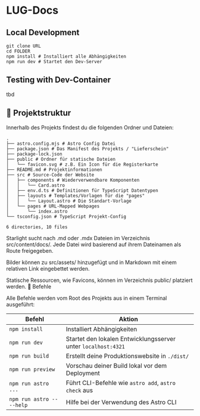 # LUG-Docs

## Local Development

```shell
git clone URL
cd FOLDER
npm install # Installiert alle Abhängigkeiten
npm run dev # Startet den Dev-Server
```

## Testing with Dev-Container

tbd

## 🚀 Projektstruktur

Innerhalb des Projekts findest du die folgenden Ordner und Dateien:

```shell
.
├── astro.config.mjs # Astro Config Datei
├── package.json # Das Manifest des Projekts / "Lieferschein"
├── package-lock.json
├── public # Ordner für statische Dateien
│   └── favicon.svg # z.B. Ein Icon für die Registerkarte
├── README.md # Projektinformationen
├── src # Source-Code der Website
│   ├── components # Wiederverwendbare Komponenten
│   │   └── Card.astro
│   ├── env.d.ts # Definitionen für TypeScript Datentypen
│   ├── layouts # Templates/Vorlagen für die "pages"
│   │   └── Layout.astro # Die Standart-Vorlage
│   └── pages # URL-Mapped Webpages
│       └── index.astro
└── tsconfig.json # TypeScript Projekt-Config

6 directories, 10 files
```

Starlight sucht nach .md oder .mdx Dateien im Verzeichnis src/content/docs/. Jede Datei wird basierend auf ihrem Dateinamen als Route freigegeben.

Bilder können zu src/assets/ hinzugefügt und in Markdown mit einem relativen Link eingebettet werden.

Statische Ressourcen, wie Favicons, können im Verzeichnis public/ platziert werden.
🧞 Befehle

Alle Befehle werden vom Root des Projekts aus in einem Terminal ausgeführt:

|Befehl|Aktion|
|---|---|
|`npm install`|Installiert Abhängigkeiten|
|`npm run dev`|Startet den lokalen Entwicklungsserver unter `localhost:4321`|
|`npm run build`|Erstellt deine Produktionswebsite in `./dist/`|
|`npm run preview`|Vorschau deiner Build lokal vor dem Deployment|
|`npm run astro ...`|Führt CLI-Befehle wie `astro add`, `astro check` aus|
|`npm run astro -- --help`|Hilfe bei der Verwendung des Astro CLI|
